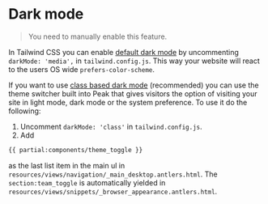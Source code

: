 # Dark mode

> You need to manually enable this feature.

In Tailwind CSS you can enable [default dark mode](https://tailwindcss.com/docs/dark-mode) by uncommenting `darkMode: 'media',` in `tailwind.config.js`. This way your website will react to the users OS wide `prefers-color-scheme`.

If you want to use [class based dark mode](https://tailwindcss.com/docs/dark-mode#toggling-dark-mode-manually) (recommended) you can use the theme switcher built into Peak that gives visitors the option of visiting your site in light mode, dark mode or the system preference. To use it do the following:

1. Uncomment `darkMode: 'class'` in `tailwind.config.js`.
2. Add

```html
{{ partial:components/theme_toggle }}
```
as the last list item in the main ul in `resources/views/navigation/_main_desktop.antlers.html`. The `section:team_toggle` is automatically yielded in `resources/views/snippets/_browser_appearance.antlers.html`.
